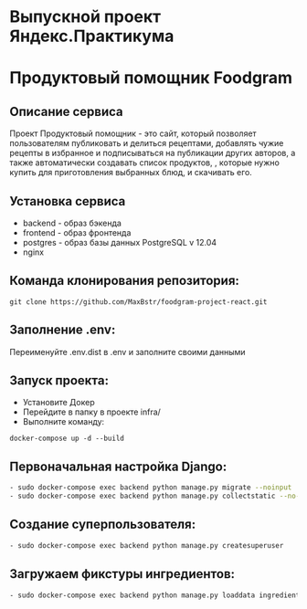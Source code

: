 # Выпускной проект Яндекс.Практикума
# Продуктовый помощник Foodgram

## Описание сервиса

Проект Продуктовый помощник - это сайт, который позволяет пользователям публиковать и делиться рецептами, добавлять чужие рецепты в избранное и подписываться на публикации других авторов, а также автоматически создавать список продуктов, , которые нужно купить для приготовления выбранных блюд, и скачивать его.

## Установка сервиса

* backend - образ бэкенда
* frontend - образ фронтенда
* postgres - образ базы данных PostgreSQL v 12.04
* nginx

## Команда клонирования репозитория:

```
git clone https://github.com/MaxBstr/foodgram-project-react.git
```

## Заполнение .env:

Переименуйте .env.dist в .env и заполните своими данными

## Запуск проекта:
 * Установите Докер
 * Перейдите в папку в проекте infra/
 * Выполните команду:

```
docker-compose up -d --build
```

## Первоначальная настройка Django:

```bash
- sudo docker-compose exec backend python manage.py migrate --noinput
- sudo docker-compose exec backend python manage.py collectstatic --no-input
```

## Создание суперпользователя:
```bash
- sudo docker-compose exec backend python manage.py createsuperuser
```
## Загружаем фикстуры ингредиентов:
```bash
- sudo docker-compose exec backend python manage.py loaddata ingredients.json
```
